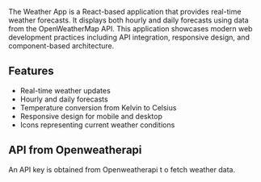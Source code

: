 The Weather App is a React-based application that provides real-time weather forecasts. It displays both hourly and daily forecasts using data from the OpenWeatherMap API. This application showcases modern web development practices including API integration, responsive design, and component-based architecture.

## Features

- Real-time weather updates
- Hourly and daily forecasts
- Temperature conversion from Kelvin to Celsius
- Responsive design for mobile and desktop
- Icons representing current weather conditions

## API from Openweatherapi

An API key is obtained from Openweatherapi t o fetch weather data.